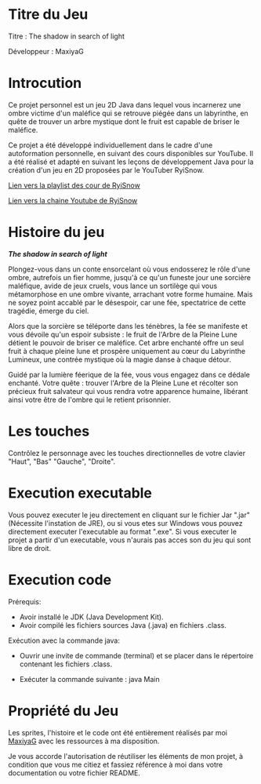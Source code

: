 
# Titre du Jeu 
Titre : The shadow in search of light

Développeur : MaxiyaG
# Introcution

Ce projet personnel est un jeu 2D Java dans lequel vous incarnerez une ombre victime d'un maléfice qui se retrouve piégée dans un labyrinthe, en quête de trouver un arbre mystique dont le fruit est capable de briser le maléfice.

Ce projet a été développé individuellement dans le cadre d'une autoformation personnelle, en suivant des cours disponibles sur YouTube. Il a été réalisé et adapté en suivant les leçons de développement Java pour la création d'un jeu en 2D proposées par le YouTuber RyiSnow.


[Lien vers la playlist des cour de RyiSnow](https://www.youtube.com/watch?v=om59cwR7psI&list=PL_QPQmz5C6WUF-pOQDsbsKbaBZqXj4qSq)

[Lien vers la chaine Youtube de RyiSnow](https://www.youtube.com/@RyiSnow/videos)

# Histoire du jeu

***The shadow in search of light***

Plongez-vous dans un conte ensorcelant où vous endosserez le rôle d'une ombre, autrefois un fier homme, jusqu'à ce qu'un funeste jour une sorcière maléfique, avide de jeux cruels, vous lance un sortilège qui vous métamorphose en une ombre vivante, arrachant votre forme humaine. Mais ne soyez point accablé par le désespoir, car une fée, spectatrice de cette tragédie, émerge du ciel.
                

Alors que la sorcière se téléporte dans les ténèbres, la fée se manifeste et vous dévoile qu'un espoir subsiste : le fruit de l'Arbre de la Pleine Lune détient le pouvoir de briser ce maléfice. Cet arbre enchanté offre un seul fruit à chaque pleine lune et prospère uniquement au cœur du Labyrinthe Lumineux, une contrée mystique où la magie danse à chaque détour.


Guidé par la lumière féerique de la fée, vous vous engagez dans ce dédale enchanté. Votre quête : trouver l'Arbre de la Pleine Lune et récolter son précieux fruit salvateur qui vous rendra votre apparence humaine, libérant ainsi votre être de l'ombre qui le retient prisonnier.

# Les touches

Contrôlez le personnage avec les touches directionnelles de votre clavier "Haut", "Bas" "Gauche", "Droite".

# Execution executable

Vous pouvez executer le jeu directement en cliquant sur le fichier Jar ".jar" (Nécessite l'instation de JRE), ou si vous etes sur Windows vous pouvez directement executer l'executable au format ".exe".
Si vous executer le projet a partir d'un executable, vous n'aurais pas acces son du jeu qui sont libre de droit.

# Execution code 

Prérequis:

- Avoir installé le JDK (Java Development Kit).
- Avoir compilé les fichiers sources Java (.java) en fichiers .class.

Exécution avec la commande java:

- Ouvrir une invite de commande (terminal) et se placer dans le répertoire contenant les fichiers .class.

- Exécuter la commande suivante : java Main

# Propriété du Jeu 
Les sprites, l'histoire et le code ont été entièrement réalisés par moi [MaxiyaG](https://github.com/MaxiyaG) avec les ressources à ma disposition.

Je vous accorde l'autorisation de réutiliser les éléments de mon projet, à condition que vous me citiez et fassiez référence à moi dans votre documentation ou votre fichier README.  
